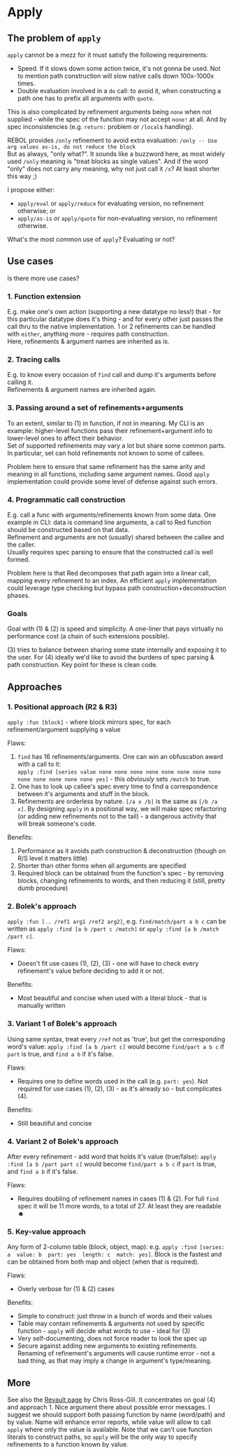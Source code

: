 # Apply

## The problem of `apply`

`apply` cannot be a mezz for it must satisfy the following requirements:
- Speed. If it slows down some action twice, it's not gonna be used. Not to mention path construction will slow native calls down 100x-1000x times.
- Double evaluation involved in a `do` call: to avoid it, when constructing a path one has to prefix all arguments with `quote`.

This is also complicated by refinement arguments being `none` when not supplied - while the spec of the function may not accept `none!` at all.
And by spec inconsistencies (e.g. `return:` problem or `/local`s handling).

REBOL provides `/only` refinement to avoid extra evaluation: `/only -- Use arg values as-is, do not reduce the block`
<br>But as always, "only what?". It sounds like a buzzword here, as most widely used `/only` meaning is "treat blocks as single values".
And if the word "only" does not carry any meaning, why not just call it `/x`? At least shorter this way ;)

I propose either:
- `apply/eval` or `apply/reduce` for evaluating version, no refinement otherwise; or
- `apply/as-is` or `apply/quote` for non-evaluating version, no refinement otherwise.

What's the most common use of `apply`? Evaluating or not?


## Use cases

Is there more use cases?

### 1. Function extension

E.g. make one's own action (supporting a new datatype no less!) that - for this particular datatype does it's thing - and for every other just passes the call thru to the native implementation. 1 or 2 refinements can be handled with `either`, anything more - requires path construction.
<br>Here, refinements & argument names are inherited as is.

### 2. Tracing calls

E.g. to know every occasion of `find` call and dump it's arguments before calling it.
<br>Refinements & argument names are inherited again.

### 3. Passing around a set of refinements+arguments

To an extent, similar to (1) in function, if not in meaning.
My CLI is an example: higher-level functions pass their refinement+argument info to lower-level ones to affect their behavior.
<br>Set of supported refinements may vary a lot but share some common parts. In particular, set can hold refinements not known to some of callees.

Problem here to ensure that same refinement has the same arity and meaning in all functions, including same argument names.
Good `apply` implementation could provide some level of defense against such errors.

### 4. Programmatic call construction

E.g. call a func with arguments/refinements known from some data.
One example in CLI: data is command line arguments, a call to Red function should be constructed based on that data.
<br>Refinement and arguments are not (usually) shared between the callee and the caller.
<br>Usually requires spec parsing to ensure that the constructed call is well formed.

Problem here is that Red decomposes that path again into a linear call, mapping every refinement to an index.
An efficient `apply` implementation could leverage type checking but bypass path construction+deconstruction phases.

### Goals

Goal with (1) & (2) is speed and simplicity. A one-liner that pays virtually no performance cost (a chain of such extensions possible).

(3) tries to balance between sharing some state internally and exposing it to the user.
For (4) ideally we'd like to avoid the burdens of spec parsing & path construction.
Key point for these is clean code.


## Approaches


### 1. Positional approach (R2 & R3)

`apply :fun [block]` - where block mirrors spec, for each refinement/argument supplying a value

Flaws:
1. `find` has 16 refinements/arguments. One can win an obfuscation award with a call to it:
<br>`apply :find [series value none none none none none none none none none none none none none yes]` - this *obviously* sets `/match` to true.
2. One has to look up callee's spec every time to find a correspondence between it's arguments and stuff in the block.
3. Refinements are orderless by nature. `[/a x /b]` is the same as `[/b /a x]`. By designing `apply` in a positional way, we will make spec refactoring (or adding new refinements not to the tail) - a dangerous activity that will break someone's code.

Benefits:
1. Performance as it avoids path construction & deconstruction (though on R/S level it matters little)
2. Shorter than other forms when all arguments are specified
3. Required block can be obtained from the function's spec - by removing blocks, changing refinements to words, and then reducing it (still, pretty dumb procedure)


### 2. Bolek's approach

`apply :fun [.. /ref1 arg1 /ref2 arg2]`, e.g. `find/match/part a b c` can be written as `apply :find [a b /part c /match]` or `apply :find [a b /match /part c]`.

Flaws:
- Doesn't fit use cases (1), (2), (3) - one will have to check every refinement's value before deciding to add it or not.

Benefits:
- Most beautiful and concise when used with a literal block - that is manually written

### 3. Variant 1 of Bolek's approach

Using same syntax, treat every `/ref` not as 'true', but get the corresponding word's value:
`apply :find [a b /part c]` would become `find/part a b c` if `part` is true, and `find a b` if it's false.

Flaws:
- Requires one to define words used in the call (e.g. `part: yes`). Not required for use cases (1), (2), (3) - as it's already so - but complicates (4).

Benefits:
- Still beautiful and concise


### 4. Variant 2 of Bolek's approach

After every refinement - add word that holds it's value (true/false):
`apply :find [a b /part part c]` would become `find/part a b c` if `part` is true, and `find a b` if it's false.

Flaws:
- Requires doubling of refinement names in cases (1) & (2). For full `find` spec it will be 11 more words, to a total of 27. At least they are readable ☻


### 5. Key-value approach

Any form of 2-column table (block, object, map): e.g. `apply :find [series: a  value: b  part: yes  length: c  match: yes]`. Block is the fastest and can be obtained from both map and object (when that is required).

Flaws:
- Overly verbose for (1) & (2) cases

Benefits:
- Simple to construct: just throw in a bunch of words and their values
- Table may contain refinements & arguments not used by specific function - `apply` will decide what words to use - ideal for (3)
- Very self-documenting, does not force reader to look the spec up
- Secure against adding new arguments to existing refinements. Renaming of refinement's arguments will cause runtime error - not a bad thing, as that may imply a change in argument's type/meaning.

## More

See also the [Revault page](https://github.com/revault/rebol-wiki/wiki/Apply) by Chris Ross-Gill. It concentrates on goal (4) and approach 1. Nice argument there about possible error messages. I suggest we should support both passing function by name (word/path) and by value. Name will enhance error reports, while value will allow to call `apply` where only the value is available. Note that we can't use function literals to construct paths, so `apply` will be the only way to specify refinements to a function known by value.


